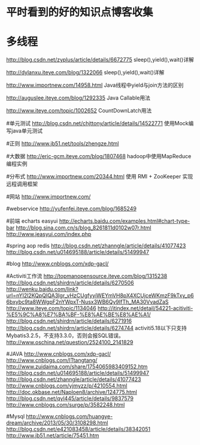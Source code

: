 # 平时看到的好的知识点博客收集
# 多线程
http://blog.csdn.net/zyplus/article/details/6672775   sleep(),yield(),wait()详解

http://dylanxu.iteye.com/blog/1322066   sleep(),yield(),wait()详解

http://www.importnew.com/14958.html   Java线程中yield与join方法的区别

http://auguslee.iteye.com/blog/1292335    Java Callable用法

http://www.iteye.com/topic/1002652    CountDownLatch用法


#单元测试
http://blog.csdn.net/chjttony/article/details/14522771      使用Mock编写java单元测试


#正则
http://www.jb51.net/tools/zhengze.html


#大数据
http://eric-gcm.iteye.com/blog/1807468    hadoop中使用MapReduce编程实例


#分布式
http://www.importnew.com/20344.html   使用 RMI + ZooKeeper 实现远程调用框架


#网站
http://www.importnew.com/

#webservice
http://yufenfei.iteye.com/blog/1685249

#前端
echarts   easyui
http://echarts.baidu.com/examples.html#chart-type-bar
http://blog.sina.com.cn/s/blog_8261811d0102w07r.html
http://www.jeasyui.com/index.php

#spring aop redis
http://blog.csdn.net/zhanngle/article/details/41077423
http://blog.csdn.net/u014695188/article/details/51499947

#blog
http://www.cnblogs.com/xdp-gacl/

#Activiti工作流
http://topmanopensource.iteye.com/blog/1315238
http://blog.csdn.net/shirdrn/article/details/6270506
http://wenku.baidu.com/link?url=nYI2l2KQpQIQA3Igr_vHzCUgfyyiWEYmVH8pX4XCUjceWKmzF9kTxy_p66bxybc9ta8WWgpF2nYWpxT-Nusx3WB6Qy9IfTh_MA30VvadZaS
http://www.iteye.com/topic/1134046
http://itindex.net/detail/54221-acitiviti-%E5%9C%A8%E7%BA%BF-%E8%AE%BE%E8%AE%A1/
http://blog.csdn.net/shirdrn/article/details/6271916
http://blog.csdn.net/shirdrn/article/details/6274744
activiti5.18以下只支持Mybatis3.2.5，不支持3.3.0，否则会报SQL错误。
http://www.oschina.net/question/2524100_2141829


#JAVA
http://www.cnblogs.com/xdp-gacl/
http://www.cnblogs.com/ITtangtang/
http://www.zuidaima.com/share/1754065983409152.htm
http://blog.csdn.net/u014695188/article/details/51499947
http://blog.csdn.net/zhanngle/article/details/41077423
http://www.cnblogs.com/yjmyzz/p/4210554.html
http://doc.okbase.net/Naploen8/archive/124775.html
http://blog.csdn.net/qyl445/article/details/9837579
http://www.cnblogs.com/surge/p/3582248.html

#Mysql
http://www.cnblogs.com/huangye-dream/archive/2013/05/30/3108298.html
http://blog.csdn.net/e421083458/article/details/38342051
http://www.jb51.net/article/75451.htm
